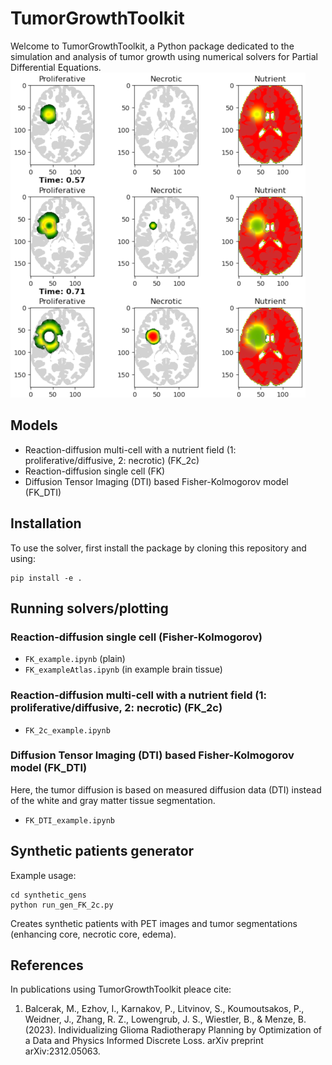 
# TumorGrowthToolkit

Welcome to TumorGrowthToolkit, a Python package dedicated to the simulation and analysis of tumor growth using numerical solvers for Partial Differential Equations.
![Example Image](figures/FK_2c.png)

## Models
- Reaction-diffusion multi-cell with a nutrient field (1: proliferative/diffusive, 2: necrotic)  (FK_2c)
- Reaction-diffusion single cell (FK)
- Diffusion Tensor Imaging (DTI) based Fisher-Kolmogorov model (FK_DTI)
## Installation

To use the solver, first install the package by cloning this repository and using:
```
pip install -e .
```

## Running solvers/plotting
### Reaction-diffusion single cell (Fisher-Kolmogorov)
- ```FK_example.ipynb``` (plain)
- ```FK_exampleAtlas.ipynb``` (in example brain tissue)
### Reaction-diffusion multi-cell with a nutrient field (1: proliferative/diffusive, 2: necrotic)  (FK_2c)
- ```FK_2c_example.ipynb```
### Diffusion Tensor Imaging (DTI) based Fisher-Kolmogorov model (FK_DTI)
Here, the tumor diffusion is based on measured diffusion data (DTI) instead of the white and gray matter tissue segmentation.
- ```FK_DTI_example.ipynb```

## Synthetic patients generator

Example usage:
```
cd synthetic_gens
python run_gen_FK_2c.py
```
Creates synthetic patients with PET images and tumor segmentations (enhancing core, necrotic core, edema).

## References
In publications using TumorGrowthToolkit pleace cite:
1. Balcerak, M., Ezhov, I., Karnakov, P., Litvinov, S., Koumoutsakos, P., Weidner, J., Zhang, R. Z., Lowengrub, J. S., Wiestler, B., & Menze, B. (2023). Individualizing Glioma Radiotherapy Planning by Optimization of a Data and Physics Informed Discrete Loss. arXiv preprint arXiv:2312.05063.
